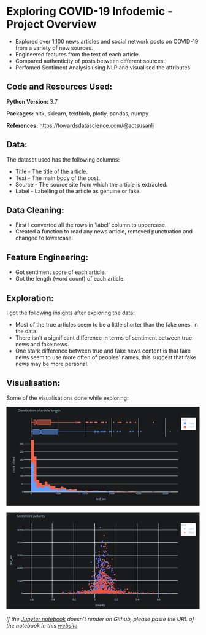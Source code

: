 # Exploring COVID-19 Infodemic - Project Overview
* Explored over 1,100 news articles and social network posts on COVID-19 from a variety of new sources.
* Engineered features from the text of each article.
* Compared authenticity of posts between different sources.
* Perfomed Sentiment Analysis using NLP and visualised the attributes.

## Code and Resources Used:
__Python Version:__ 3.7 

__Packages:__ nltk, sklearn, textblob, plotly, pandas, numpy 

__References:__ https://towardsdatascience.com/@actsusanli 

## Data:
The dataset used has the following columns:
* Title - The title of the article.
* Text - The main body of the post.
* Source - The source site from which the article is extracted.
* Label - Labelling of the article as genuine or fake.

## Data Cleaning:
* First I converted all the rows in 'label' column to uppercase.
* Created a function to read any news article, removed punctuation and changed to lowercase.

## Feature Engineering:
* Got sentiment score of each article.
* Got the length (word count) of each article.

## Exploration:
I got the following insights after exploring the data:
* Most of the true articles seem to be a little shorter than the fake ones, in the data.
* There isn’t a significant difference in terms of sentiment between true news and fake news.
* One stark difference between true and fake news content is that fake news seem to use more often of peoples’ names, this suggest that fake news may be more personal.

## Visualisation:
Some of the visualisations done while exploring:

![alt text](https://github.com/sandeepan1999/Explore-COVID-19-Infodemic/blob/master/article_length.PNG "Article Length")

![alt text](https://github.com/sandeepan1999/Explore-COVID-19-Infodemic/blob/master/sentiment_polarity.PNG "Sentiment Polarity")

*If the [Jupyter notebook](https://github.com/sandeepan1999/Explore-COVID-19-Infodemic/blob/master/Corona%20infodemic.ipynb) doesn't render on Github, please paste the URL of the notebook in this [website](https://nbviewer.jupyter.org/).*
